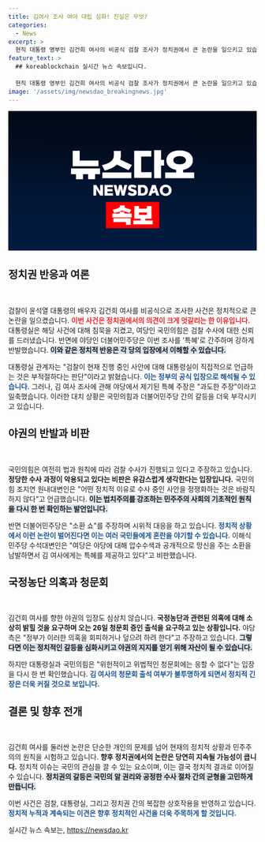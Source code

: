 ```yaml
---
title: 김여사 조사 여야 대립 심화! 진실은 무엇?
categories:
  - News
excerpt: >
  현직 대통령 영부인 김건희 여사의 비공식 검찰 조사가 정치권에서 큰 논란을 일으키고 있습니다. 여당과 대통령실은 신뢰를 강조하며 침묵을 지키는 반면, 야권은 특혜 조사를 강력히 비판하고 있습니다. 궁금한 진실이 밝혀질 수 있을지 주목됩니다!
feature_text: >
  ## koreablockchain 실시간 뉴스 속보입니다.

  현직 대통령 영부인 김건희 여사의 비공식 검찰 조사가 정치권에서 큰 논란을 일으키고 있습니다. 여당과 대통령실은 신뢰를 강조하며 침묵을 지키는 반면, 야권은 특혜 조사를 강력히 비판하고 있습니다. 궁금한 진실이 밝혀질 수 있을지 주목됩니다!
image: '/assets/img/newsdao_breakingnews.jpg'
---
```


<p><img src="/assets/img/newsdao_breakingnews.jpg" alt="koreablockchain 속보" /></p>

<h2 data-ke-size="size26">정치권 반응과 여론</h2>

<p data-ke-size="size16">&nbsp;</p>

<p>검찰이 윤석열 대통령의 배우자 김건희 여사를 비공식으로 조사한 사건은 정치적으로 큰 논란을 일으켰습니다. <b><span style="color: #ee2323;">이번 사건은 정치권에서의 의견이 크게 엇갈리는 한 이유입니다.</span></b> 대통령실은 해당 사건에 대해 침묵을 지켰고, 여당인 국민의힘은 검찰 수사에 대한 신뢰를 드러냈습니다. 반면에 야당인 더불어민주당은 이번 조사를 '특혜'로 간주하며 강하게 반발했습니다. <b><span style="background-color: #21538527;">이와 같은 정치적 반응은 각 당의 입장에서 이해할 수 있습니다.</span></b></p>

<p>대통령실 관계자는 "검찰이 현재 진행 중인 사안에 대해 대통령실이 직접적으로 언급하는 것은 부적절하다는 판단"이라고 밝혔습니다. <b><span style="color: #1a5490;">이는 정부의 공식 입장으로 해석될 수 있습니다.</span></b> 그러나, 김 여사 조사에 관해 야당에서 제기된 특혜 주장은 "과도한 주장"이라고 일축했습니다. 이러한 대치 상황은 국민의힘과 더불어민주당 간의 갈등을 더욱 부각시키고 있습니다.</p>

<h2>야권의 반발과 비판</h2>

<p data-ke-size="size16">&nbsp;</p>

<p>국민의힘은 여전히 법과 원칙에 따라 검찰 수사가 진행되고 있다고 주장하고 있습니다. <b><span style="ee2323;">정당한 수사 과정이 악용되고 있다는 비판은 유감스럽게 생각한다는 입장입니다.</span></b> 국민의힘 조지연 원내대변인은 "어떤 정치적 이유로 수사 중인 사안을 정쟁화하는 것은 바람직하지 않다"고 언급했습니다. <b><span style="background-color: #21538527;">이는 법치주의를 강조하는 민주주의 사회의 기초적인 원칙을 다시 한 번 확인하는 발언입니다.</span></b></p>

<p>반면 더불어민주당은 "소환 쇼"를 주장하며 시위적 대응을 하고 있습니다. <b><span style="color: #1a5490;">정치적 상황에서 이런 논란이 벌어진다면 이는 여러 국민들에게 혼란을 야기할 수 있습니다.</span></b> 이해식 민주당 수석대변인은 "여당은 야당에 대해 압수수색과 공개적으로 망신을 주는 소환을 남발하면서 김 여사에게는 특혜를 제공하고 있다"고 비판했습니다.</p>

<h2>국정농단 의혹과 청문회</h2>

<p data-ke-size="size16">&nbsp;</p>

<p>김건희 여사를 향한 야권의 입장도 심상치 않습니다. <b><span style="ee2323;">국정농단과 관련된 의혹에 대해 소상히 밝힐 것을 요구하며 오는 26일 청문회 증인 출석을 요구하고 있는 상황입니다.</span></b> 야당 측은 "정부가 이러한 의혹을 회피하거나 덮으려 하려 한다"고 주장하고 있습니다. <b><span style="background-color: #21538527;">그렇다면 이는 정치적인 갈등을 심화시키고 야권의 지지를 얻기 위해 자산이 될 수 있습니다.</span></b></p>

<p>하지만 대통령실과 국민의힘은 "위헌적이고 위법적인 청문회에는 응할 수 없다"는 입장을 다시 한 번 확인했습니다. <b><span style="color: #1a5490;">김 여사의 청문회 출석 여부가 불투명하게 되면서 정치적 긴장은 더욱 커질 것으로 보입니다.</span></b> </p>

<h2>결론 및 향후 전개</h2>

<p data-ke-size="size16">&nbsp;</p>

<p>김건희 여사를 둘러싼 논란은 단순한 개인의 문제를 넘어 현재의 정치적 상황과 민주주의의 원칙을 시험하고 있습니다. <b><span style="ee2323;">향후 정치권에서의 논란은 당연히 지속될 가능성이 큽니다.</span></b> 정치적 이슈는 국민의 관심을 끌 수 있는 요소이며, 이는 결국 정치적 결과로 이어질 수 있습니다. <b><span style="background-color: #21538527;">정치권의 갈등은 국민의 알 권리와 공정한 수사 절차 간의 균형을 고민하게 만듭니다.</span></b></p>

<p>이번 사건은 검찰, 대통령실, 그리고 정치권 간의 복잡한 상호작용을 반영하고 있습니다. <b><span style="color: #1a5490;">정치적 누적과 계속되는 이견은 향후 정치적인 사건을 더욱 주목하게 할 것입니다.</span></b> </p>
실시간 뉴스 속보는, <a href="https://newsdao.kr" rel="dofollow">https://newsdao.kr</a>


